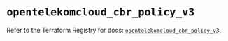 # `opentelekomcloud_cbr_policy_v3`

Refer to the Terraform Registry for docs: [`opentelekomcloud_cbr_policy_v3`](https://registry.terraform.io/providers/opentelekomcloud/opentelekomcloud/1.36.1/docs/resources/cbr_policy_v3).

